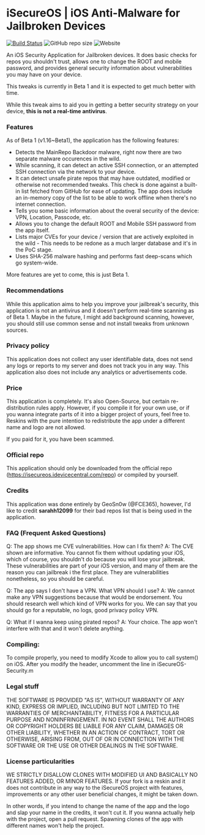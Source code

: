 # iSecureOS | iOS Anti-Malware for Jailbroken Devices

[![Build Status](https://travis-ci.com/GeoSn0w/iSecureOS.svg?branch=main)](https://travis-ci.com/GeoSn0w/iSecureOS) ![GitHub repo size](https://img.shields.io/github/repo-size/GeoSn0w/iSecureOS) ![Website](https://img.shields.io/website?down_color=red&down_message=Problems%20at%20iSecureOS&label=Repo%20Status&up_color=green&up_message=Everything%20OK&url=https%3A%2F%2Fshields.io%2Fwebsite%2Fhttps%2Fisecureos.idevicecentral.com%2FPackages)

An iOS Security Application for Jailbroken devices. It does basic checks for repos you shouldn't trust, allows one to change the ROOT and mobile password, and provides general security information about vulnerabilities you may have on your device.

This tweaks is currently in Beta 1 and it is expected to get much better with time.

While this tweak aims to aid you in getting a better security strategy on your device, **this is not a real-time antivirus**.

### Features 

As of Beta 1 (v1.16~Beta1), the application has the following features:

* Detects the MainRepo Backdoor malware, right now there are two separate malware occurences in the wild.
* While scanning, it can detect an active SSH connection, or an attempted SSH connection via the network to your device.
* It can detect unsafe pirate repos that may have outdated, modified or otherwise not recommended tweaks. This check is done against a built-in list fetched from GitHub for ease of updating. The app does include an in-memory copy of the list to be able to work offline when there's no internet connection.
* Tells you some basic information about the overal security of the device: VPN, Location, Passcode, etc.
* Allows you to change the default ROOT and Mobile SSH password from the app itself.
* Lists major CVEs for your device / version that are actively exploited in the wild - This needs to be redone as a much larger database and it's in the PoC stage.
* Uses SHA-256 malware hashing and performs fast deep-scans which go system-wide.

More features are yet to come, this is just Beta 1.

### Recommendations

While this application aims to help you improve your jailbreak's security, this application is not an antivirus and it doesn't perform real-time scanning as of Beta 1. Maybe in the future, I might add background scanning, however, you should still use common sense and not install tweaks from unknown sources.

### Privacy policy

This application does not collect any user identifiable data, does not send any logs or reports to my server and does not track you in any way.
This application also does not include any analytics or advertisements code. 

### Price
This application is completely. It's also Open-Source, but certain re-distribution rules apply. However, if you compile it for your own use, or if you wanna integrate parts of it into a bigger project of yours, feel free to. Reskins with the pure intention to redistribute the app under a different name and logo are not allowed. 

If you paid for it, you have been scammed.

### Official repo
This application should only be downloaded from the official repo (https://isecureos.idevicecentral.com/repo) or compiled by yourself.

### Credits

This application was done entirely by GeoSn0w (@FCE365), however, I'd like to credit **sarahh12099** for their bad repos list that is being used in the application.

### FAQ (Frequent Asked Questions)

Q: The app shows me CVE vulnerabilities. How can I fix them?
A: The CVE shown are informative. You cannot fix them without updating your iOS, which of course, you shouldn't do because you will lose your jailbreak. 
   These vulnerabilities are part of your iOS version, and many of them are the reason you can jailbreak i the first place. They are vulnerabilities nonetheless, so you should be careful.
   
Q: The app says I don't have a VPN. What VPN should I use?
A: We cannot make any VPN suggestions because that would be endorsement. You should research well which kind of VPN works for you. We can say that you should go for a reputable, no logs, good privacy policy VPN.

Q: What if I wanna keep using pirated repos?
A: Your choice. The app won't interfere with that and it won't delete anything.

### Compiling:

To compile properly, you need to modify Xcode to allow you to call system() on iOS. After you modify the header, uncomment the line in iSecureOS-Security.m

### Legal stuff

THE SOFTWARE IS PROVIDED "AS IS", WITHOUT WARRANTY OF ANY KIND, EXPRESS OR
IMPLIED, INCLUDING BUT NOT LIMITED TO THE WARRANTIES OF MERCHANTABILITY,
FITNESS FOR A PARTICULAR PURPOSE AND NONINFRINGEMENT. IN NO EVENT SHALL THE
AUTHORS OR COPYRIGHT HOLDERS BE LIABLE FOR ANY CLAIM, DAMAGES OR OTHER
LIABILITY, WHETHER IN AN ACTION OF CONTRACT, TORT OR OTHERWISE, ARISING FROM,
OUT OF OR IN CONNECTION WITH THE SOFTWARE OR THE USE OR OTHER DEALINGS IN THE
SOFTWARE.

### License particularities

WE STRICTLY DISALLOW CLONES WITH MODIFIED UI AND BASICALLY NO FEATURES ADDED, OR MINOR FEATURES. If your fork is a reskin and it does not contribute in any way to the iSecureOS project with features, improvements or any other user beneficial changes, it might be taken down. 

In other words, if you intend to change the name of the app and the logo and slap your name in the credits, it won't cut it.
If you wanna actually help with the project, open a pull request. Spawning clones of the app with different names won't help the project.

